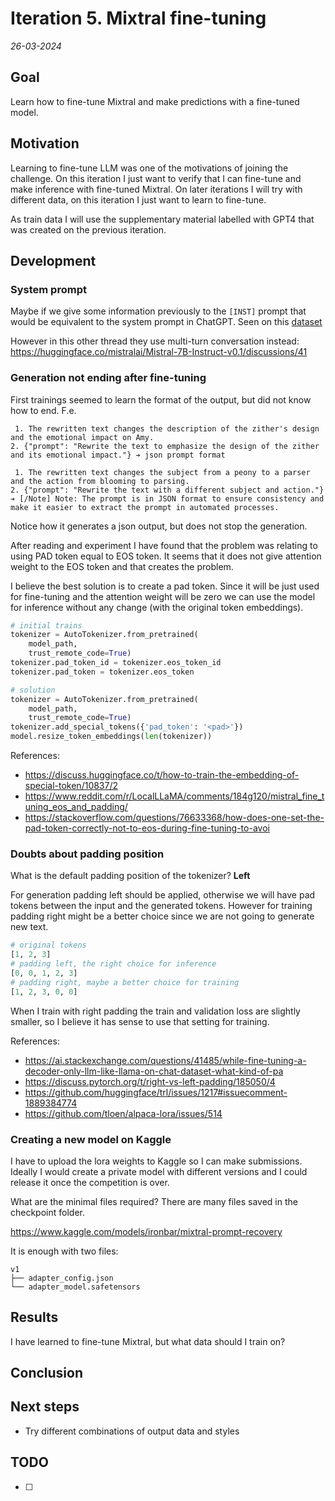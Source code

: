 # Iteration 5. Mixtral fine-tuning

_26-03-2024_

<!---
The work is done using short iterations. Each iteration needs to have a very
clear goal. This allows to gain greater knowledge of the problem on each iteration.
--->

## Goal

Learn how to fine-tune Mixtral and make predictions with a fine-tuned model.

## Motivation

Learning to fine-tune LLM was one of the motivations of joining the challenge. On this iteration I just
want to verify that I can fine-tune and make inference with fine-tuned Mixtral. On later iterations I
will try with different data, on this iteration I just want to learn to fine-tune.

As train data I will use the supplementary material labelled with GPT4 that was created on the previous iteration.

## Development

### System prompt

Maybe if we give some information previously to the `[INST]` prompt that would be equivalent
to the system prompt in ChatGPT. Seen on this [dataset](https://huggingface.co/datasets/gathnex/Gath_baize?row=0)

However in this other thread they use multi-turn conversation instead: <https://huggingface.co/mistralai/Mistral-7B-Instruct-v0.1/discussions/41>

### Generation not ending after fine-tuning

First trainings seemed to learn the format of the output, but did not know how to end. F.e.

```
 1. The rewritten text changes the description of the zither's design and the emotional impact on Amy.
2. {"prompt": "Rewrite the text to emphasize the design of the zither and its emotional impact."} ➔ json prompt format

 1. The rewritten text changes the subject from a peony to a parser and the action from blooming to parsing.
2. {"prompt": "Rewrite the text with a different subject and action."} ➔ [/Note] Note: The prompt is in JSON format to ensure consistency and make it easier to extract the prompt in automated processes.
```

Notice how it generates a json output, but does not stop the generation.

After reading and experiment I have found that the problem was relating to using PAD token equal to EOS token.
It seems that it does not give attention weight to the EOS token and that creates the problem.

I believe the best solution is to create a pad token. Since it will be just used for fine-tuning
and the attention weight will be zero we can use the model for inference without any change (with the original token embeddings).

```python
# initial trains
tokenizer = AutoTokenizer.from_pretrained(
    model_path,
    trust_remote_code=True)
tokenizer.pad_token_id = tokenizer.eos_token_id
tokenizer.pad_token = tokenizer.eos_token

# solution
tokenizer = AutoTokenizer.from_pretrained(
    model_path,
    trust_remote_code=True)
tokenizer.add_special_tokens({'pad_token': '<pad>'})
model.resize_token_embeddings(len(tokenizer))
```

References:

- <https://discuss.huggingface.co/t/how-to-train-the-embedding-of-special-token/10837/2>
- <https://www.reddit.com/r/LocalLLaMA/comments/184g120/mistral_fine_tuning_eos_and_padding/>
- <https://stackoverflow.com/questions/76633368/how-does-one-set-the-pad-token-correctly-not-to-eos-during-fine-tuning-to-avoi>

### Doubts about padding position

What is the default padding position of the tokenizer? **Left**

For generation padding left should be applied, otherwise we will have pad tokens between the input and the generated tokens. However for training padding right might be a better choice since we are not going to generate new text.

```python
# original tokens
[1, 2, 3]
# padding left, the right choice for inference
[0, 0, 1, 2, 3]
# padding right, maybe a better choice for training
[1, 2, 3, 0, 0]
```

When I train with right padding the train and validation loss are slightly smaller, so I believe it
has sense to use that setting for training.

References:

- <https://ai.stackexchange.com/questions/41485/while-fine-tuning-a-decoder-only-llm-like-llama-on-chat-dataset-what-kind-of-pa>
- <https://discuss.pytorch.org/t/right-vs-left-padding/185050/4>
- <https://github.com/huggingface/trl/issues/1217#issuecomment-1889384774>
- <https://github.com/tloen/alpaca-lora/issues/514>

### Creating a new model on Kaggle

I have to upload the lora weights to Kaggle so I can make submissions. Ideally I would create a private
model with different versions and I could release it once the competition is over.

What are the minimal files required? There are many files saved in the checkpoint folder.

<https://www.kaggle.com/models/ironbar/mixtral-prompt-recovery>

It is enough with two files:

```
v1
├── adapter_config.json
└── adapter_model.safetensors
```

## Results

I have learned to fine-tune Mixtral, but what data should I train on?

## Conclusion

## Next steps

- Try different combinations of output data and styles

## TODO

- [ ]
